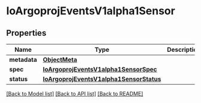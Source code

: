 # IoArgoprojEventsV1alpha1Sensor

## Properties
Name | Type | Description | Notes
------------ | ------------- | ------------- | -------------
**metadata** | [**ObjectMeta**](ObjectMeta.md) |  | [optional] 
**spec** | [**IoArgoprojEventsV1alpha1SensorSpec**](IoArgoprojEventsV1alpha1SensorSpec.md) |  | [optional] 
**status** | [**IoArgoprojEventsV1alpha1SensorStatus**](IoArgoprojEventsV1alpha1SensorStatus.md) |  | [optional] 

[[Back to Model list]](../README.md#documentation-for-models) [[Back to API list]](../README.md#documentation-for-api-endpoints) [[Back to README]](../README.md)


